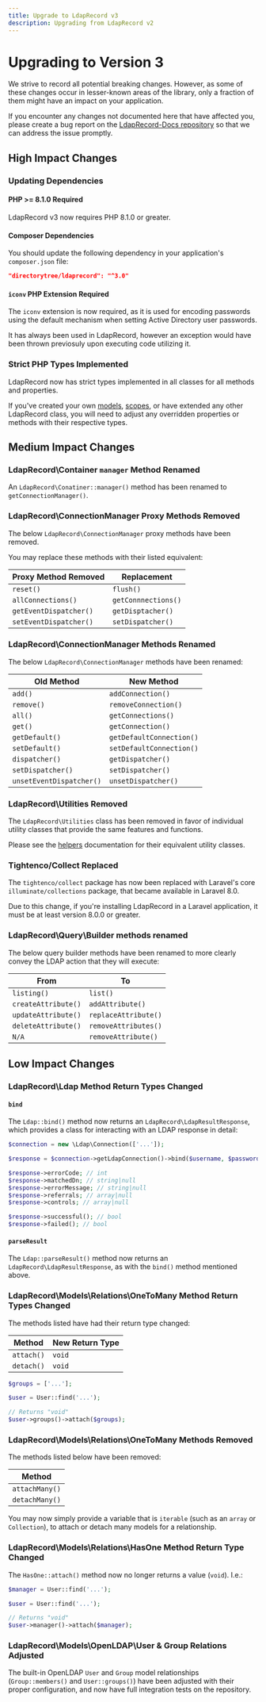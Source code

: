 ```yaml
---
title: Upgrade to LdapRecord v3
description: Upgrading from LdapRecord v2
---
```


# Upgrading to Version 3

We strive to record all potential breaking changes. However, as some of
these changes occur in lesser-known areas of the library, only a 
fraction of them might have an impact on your application.

If you encounter any changes not documented here that have affected you, 
please create a bug report on the [LdapRecord-Docs repository](https://github.com/DirectoryTree/LdapRecord-Docs) 
so that we can address the issue promptly.

## High Impact Changes

### Updating Dependencies

#### PHP >= 8.1.0 Required

LdapRecord v3 now requires PHP 8.1.0 or greater.

#### Composer Dependencies

You should update the following dependency in your application's `composer.json` file:

```json
"directorytree/ldaprecord": "^3.0"
```

#### `iconv` PHP Extension Required

The `iconv` extension is now required, as it is used for encoding passwords 
using the default mechanism when setting Active Directory user passwords.

It has always been used in LdapRecord, however an exception would 
have been thrown previosuly upon executing code utilizing it.

### Strict PHP Types Implemented

LdapRecord now has strict types implemented in all classes for all methods and properties.

If you've created your own [models](/docs/core/v3/models), [scopes](/docs/core/v3/model-scopes), 
or have extended any other LdapRecord class, you will need to adjust any overridden 
properties or methods with their respective types.

## Medium Impact Changes

### LdapRecord\Container `manager` Method Renamed

An `LdapRecord\Conatiner::manager()` method has been renamed to `getConnectionManager()`.

### LdapRecord\ConnectionManager Proxy Methods Removed

The below `LdapRecord\ConnectionManager` proxy methods have been removed. 

You may replace these methods with their listed equivalent:

| Proxy Method Removed   | Replacement         |
|------------------------|---------------------|
| `reset()`              | `flush()`           |
| `allConnections()`     | `getConnnections()` |
| `getEventDispatcher()` | `getDisptacher()`   |
| `setEventDispatcher()` | `setDispatcher()`   |

### LdapRecord\ConnectionManager Methods Renamed

The below `LdapRecord\ConnectionManager` methods have been renamed:

| Old Method               | New Method               |
|--------------------------|--------------------------|
| `add()`                  | `addConnection()`        |
| `remove()`               | `removeConnection()`     |
| `all()`                  | `getConnections()`       |
| `get()`                  | `getConnection()`        |
| `getDefault()`           | `getDefaultConnection()` |
| `setDefault()`           | `setDefaultConnection()` |
| `dispatcher()`           | `getDispatcher()`        |
| `setDispatcher()`        | `setDispatcher()`        |
| `unsetEventDispatcher()` | `unsetDispatcher()`      |

### LdapRecord\Utilities Removed

The `LdapRecord\Utilities` class has been removed in favor of
individual utility classes that provide the same features and functions.

Please see the [helpers](/docs/core/v3/helpers) documentation for their equivalent utility classes.

### Tightenco/Collect Replaced

The `tightenco/collect` package has now been replaced with Laravel's core 
`illuminate/collections` package, that became available in Laravel 8.0.

Due to this change, if you're installing LdapRecord in a Laravel 
application, it must be at least version 8.0.0 or greater.

### LdapRecord\Query\Builder methods renamed

The below query builder methods have been renamed to more 
clearly convey the LDAP action that they will execute:

| From                | To                   |
|---------------------|----------------------|
| `listing()`         | `list()`             |
| `createAttribute()` | `addAttribute()`     |
| `updateAttribute()` | `replaceAttribute()` |
| `deleteAttribute()` | `removeAttributes()` |
| `N/A`               | `removeAttribute()`  |

## Low Impact Changes

### LdapRecord\Ldap Method Return Types Changed

#### `bind`

The `Ldap::bind()` method now returns an `LdapRecord\LdapResultResponse`, 
which provides a class for interacting with an LDAP response in detail:

```php
$connection = new \Ldap\Connection(['...']);

$response = $connection->getLdapConnection()->bind($username, $password);

$response->errorCode; // int
$response->matchedDn; // string|null
$response->errorMessage; // string|null
$response->referrals; // array|null
$response->controls; // array|null

$response->successful(); // bool
$response->failed(); // bool
```

#### `parseResult`

The `Ldap::parseResult()` method now returns an `LdapRecord\LdapResultResponse`, 
as with the `bind()` method mentioned above.

### LdapRecord\Models\Relations\OneToMany Method Return Types Changed

The methods listed have had their return type changed:

| Method     | New Return Type |
|------------|-----------------|
| `attach()` | `void`          |
| `detach()` | `void`          |

```php
$groups = ['...'];

$user = User::find('...');

// Returns "void"
$user->groups()->attach($groups);
```

### LdapRecord\Models\Relations\OneToMany Methods Removed

The methods listed below have been removed:

| Method         |
|----------------|
| `attachMany()` |
| `detachMany()` |

You may now simply provide a variable that is `iterable` (such as an `array` 
or `Collection`), to attach or detach many models for a relationship.

### LdapRecord\Models\Relations\HasOne Method Return Type Changed

The `HasOne::attach()` method now no longer returns a value (`void`). I.e.:

```php
$manager = User::find('...');

$user = User::find('...');

// Returns "void"
$user->manager()->attach($manager);
```

### LdapRecord\Models\OpenLDAP\User & Group Relations Adjusted

The built-in OpenLDAP `User` and `Group` model relationships (`Group::members()` 
and `User::groups()`) have been adjusted with their proper configuration, 
and now have full integration tests on the repository.
